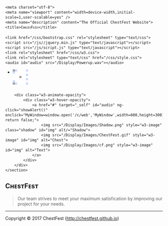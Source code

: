 <!DOCTYPE html>
<!--[if IE 9]> <html class="ie9 supports-no-js" lang="en"> <![endif]-->
<!--[if (gt IE 9)|!(IE)]><!-->
<!--

._______ .___.__  ._______._____________._._______._______._____________._
:_.  ___\:   |  \ : .____/|    ___/\__ _:|:_ ____/: .____/|    ___/\__ _:|
|  : |/\ |   :   || : _/\ |___    \  |  :||   _/  | : _/\ |___    \  |  :|
|    /  \|   .   ||   /  \|       /  |   ||   |   |   /  \|       /  |   |
|. _____/|___|   ||_.: __/|__:___/   |   ||_. |   |_.: __/|__:___/   |   |
 :/          |___|   :/      :       |___|  :/       :/      :       |___|
 :                                          :                             

-->

<html lang="en">

<head>
    <audio autoplay>
        <source src="/Display/smb3coin.mp3">
    </audio>

    <meta charset="utf-8">
    <meta name="viewport" content="width=device-width,initial-scale=1,user-scalable=yes" />
    <meta name="description" content="The Official ChestFest Website">
    <title>CʜᴇsᴛFᴇsᴛ</title>

    <link href="/css/bootstrap.css" rel="stylesheet" type="text/css">
    <script src="/js//jquery.min.js" type="text/javascript"></script>
    <script src="/js/script.js" type="text/javascript"></script>
    <link rel="stylesheet" href="/css/w3.css">
    <link rel="stylesheet" type="text/css" href="/css/style.css">
    <audio id="audio" src="/Display/Powerup.wav"></audio>
</head>
<body>
    <header>
        <nav>
            <div>
                <ul class="main-nav">
                    <li>
                        <a href="https://chestfest.github.io/"><img src="/Display/Images/Logo.png" style="float:left;" class="w3-animate-opacity" id="shadow" alt="Logo"></a>
                    </li>
                </ul>
            </div>
        </nav>
    </header>
    <section>

        <div class="w3-animate-opacity">
            <div class="w3-hover-opacity">
                <a href="#" target="_self" id="audio" ng-click="showAlert()" onclick="MyWindow=window.open('/c/web','MyWindow',width=600,height=300); return false;">
                    <img src="/Display/Images/Shadow.png" style="w3-image" class="shadow" id="img" alt/="Shadow">
                    <img src="/Display/Images/ChestFest.gif" style="w3-image" id="img" alt="Chest">
                    <img src="/Display/Images/cf.png" style="w3-image" id="img" alt="Text">
                </a>
            </div>
        </div>
    </section>
</body>

</html>


CʜᴇsᴛFᴇsᴛ
=============
>Our team strives to meet your maximum satisfication by improving our project for your needs. 
---------
Copyright © 2017 ChestFest (http://chestfest.github.io)

